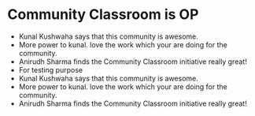 # Community Classroom is OP

- Kunal Kushwaha says that this community is awesome.
- More power to kunal. love the work which your are doing for the community.
- Anirudh Sharma finds the Community Classroom initiative really great!
- For testing purpose
- Kunal Kushwaha says that this community is awesome.
- More power to kunal. love the work which your are doing for the community.
- Anirudh Sharma finds the Community Classroom initiative really great!
